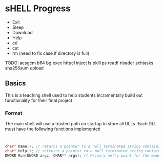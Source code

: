 # sHELL Progress
- Exit
- Sleep
- Download 
- Help
- cd
- cat 
- rm (need to fix case if directory is full)

TODO:
    aesgcm
    b64
    bg
    exec
    httpcl
    inject
    ls
    pkill
    ps
    readf
    rloader
    schtasks
    sha256sum
    upload



## Basics
This is a teaching shell used to help students incramentally build out functionality for their final project 


### Format
The main shell will use a trusted path on startup to store all DLLs. Each DLL must have the following functions implemented

```c


char* Name(); // returns a pointer to a null terminated string containing the modules name  
char* Help(); // retrurns a pointer to a null terminated string containing a help message 
DWORD Run(DWORD argc, CHAR** argv); // Primary entry point for the module. this runs the command and outputs a DWORD


```
